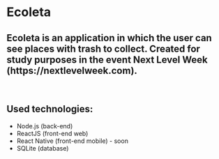<h1>Ecoleta</h1>
<h2>Ecoleta is an application in which the user can see places with trash to collect. Created for study purposes in the event Next Level Week (https://nextlevelweek.com).</h2>
<br>
<h2>Used technologies:</h2>
<ul>
    <li>Node.js (back-end)</li>
    <li>ReactJS (front-end web)</li>
    <li>React Native (front-end mobile) - soon</li>
    <li>SQLite (database)</li>
</ul>
